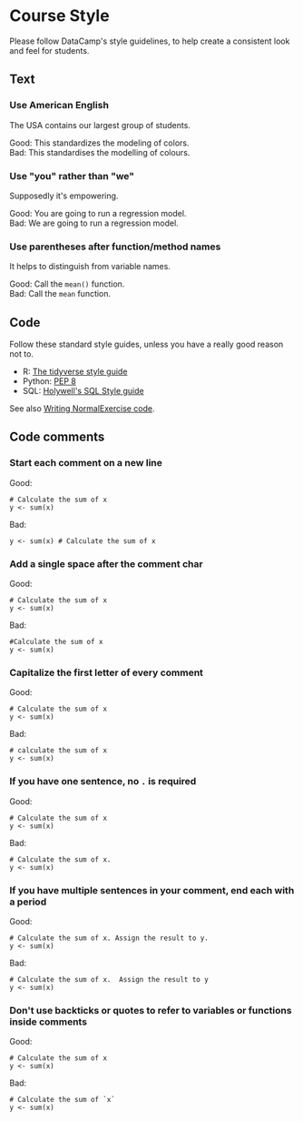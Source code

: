 # Course Style

Please follow DataCamp's style guidelines, to help create a consistent look and feel for students.

## Text

### Use American English

The USA contains our largest group of students.

Good: This standardizes the modeling of colors.  
Bad: This standardises the modelling of colours.  

### Use "you" rather than "we"

Supposedly it's empowering.

Good: You are going to run a regression model.  
Bad: We  are going to run a regression model.  

### Use parentheses after function/method names

It helps to distinguish from variable names.

Good: Call the `mean()` function.   
Bad: Call the `mean` function.

## Code

Follow these standard style guides, unless you have a really good reason not to.

- R: [The tidyverse style guide](http://style.tidyverse.org)
- Python: [PEP 8](https://www.python.org/dev/peps/pep-0008)
- SQL: [Holywell's SQL Style guide](https://www.sqlstyle.guide)

See also [Writing NormalExercise code](/courses/exercises/normal-exercises/code.html).

## Code comments

### Start each comment on a new line

Good: 

~~~~~
# Calculate the sum of x
y <- sum(x)
~~~~~

Bad: 

~~~~~
y <- sum(x) # Calculate the sum of x
~~~~~



### Add a single space after the comment char


Good: 

~~~~~
# Calculate the sum of x
y <- sum(x)
~~~~~

Bad: 

~~~~~
#Calculate the sum of x
y <- sum(x)
~~~~~

### Capitalize the first letter of every comment

Good: 

~~~~~
# Calculate the sum of x
y <- sum(x)
~~~~~

Bad: 

~~~~~
# calculate the sum of x
y <- sum(x)
~~~~~

### If you have one sentence, no `.` is required

Good: 

~~~~~
# Calculate the sum of x
y <- sum(x)
~~~~~

Bad: 

~~~~~
# Calculate the sum of x.
y <- sum(x)
~~~~~


### If you have multiple sentences in your comment, end each with a period

Good: 

~~~~~
# Calculate the sum of x. Assign the result to y.
y <- sum(x)
~~~~~

Bad: 

~~~~~
# Calculate the sum of x.  Assign the result to y
y <- sum(x)
~~~~~

### Don't use backticks or quotes to refer to variables or functions inside comments

Good: 

~~~~~
# Calculate the sum of x
y <- sum(x)
~~~~~

Bad: 

~~~~~
# Calculate the sum of `x`
y <- sum(x)
~~~~~


